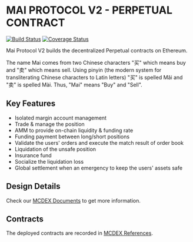 # MAI PROTOCOL V2 - PERPETUAL CONTRACT

[![Build Status](https://travis-ci.org/mcdexio/mai-protocol-v2.svg?branch=master)](https://travis-ci.org/mcdexio/mai-protocol-v2)
[![Coverage Status](https://coveralls.io/repos/github/mcdexio/mai-protocol-v2/badge.svg?branch=master)](https://coveralls.io/github/mcdexio/mai-protocol-v2?branch=master)

Mai Protocol V2 builds the decentralized Perpetual contracts on Ethereum.

The name Mai comes from two Chinese characters "买" which means buy and "卖" which means sell. Using pinyin (the modern system for transliterating Chinese characters to Latin letters) "买" is spelled Mǎi and "卖" is spelled Mài. Thus, "Mai" means "Buy" and "Sell".

## Key Features

- Isolated margin account management
- Trade & manage the position
- AMM to provide on-chain liquidity & funding rate
- Funding payment between long/short positions
- Validate the users' orders and execute the match result of order book
- Liquidation of the unsafe position
- Insurance fund
- Socialize the liquidation loss
- Global settlement when an emergency to keep the users' assets safe

## Design Details

Check our [MCDEX Documents](https://github.com/mcdexio/documents) to get more information.

## Contracts

The deployed contracts are recorded in [MCDEX References](https://github.com/mcdexio/mcdex-references/blob/master/en-US/perpetual.md#deployed-contracts).

